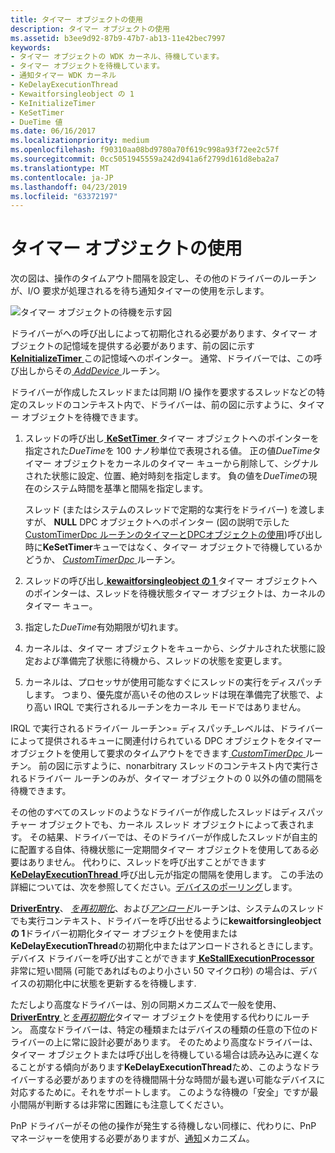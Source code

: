 ```yaml
---
title: タイマー オブジェクトの使用
description: タイマー オブジェクトの使用
ms.assetid: b3ee9d92-87b9-47b7-ab13-11e42bec7997
keywords:
- タイマー オブジェクトの WDK カーネル、待機しています。
- タイマー オブジェクトを待機しています。
- 通知タイマー WDK カーネル
- KeDelayExecutionThread
- Kewaitforsingleobject の 1
- KeInitializeTimer
- KeSetTimer
- DueTime 値
ms.date: 06/16/2017
ms.localizationpriority: medium
ms.openlocfilehash: f90310aa08bd9780a70f619c998a93f72ee2c57f
ms.sourcegitcommit: 0cc5051945559a242d941a6f2799d161d8eba2a7
ms.translationtype: MT
ms.contentlocale: ja-JP
ms.lasthandoff: 04/23/2019
ms.locfileid: "63372197"
---
```

# <a name="using-timer-objects"></a>タイマー オブジェクトの使用





次の図は、操作のタイムアウト間隔を設定し、その他のドライバーのルーチンが、I/O 要求が処理されるを待ち通知タイマーの使用を示します。

![タイマー オブジェクトの待機を示す図](images/3ketimer.png)

ドライバーがへの呼び出しによって初期化される必要があります、タイマー オブジェクトの記憶域を提供する必要があります、前の図に示す[ **KeInitializeTimer** ](https://msdn.microsoft.com/library/windows/hardware/ff552168)この記憶域へのポインター。 通常、ドライバーでは、この呼び出しからその[ *AddDevice* ](https://msdn.microsoft.com/library/windows/hardware/ff540521)ルーチン。

ドライバーが作成したスレッドまたは同期 I/O 操作を要求するスレッドなどの特定のスレッドのコンテキスト内で、ドライバーは、前の図に示すように、タイマー オブジェクトを待機できます。

1.  スレッドの呼び出し[ **KeSetTimer** ](https://msdn.microsoft.com/library/windows/hardware/ff553286)タイマー オブジェクトへのポインターを指定された*DueTime*を 100 ナノ秒単位で表現される値。 正の値*DueTime*タイマー オブジェクトをカーネルのタイマー キューから削除して、シグナルされた状態に設定、位置、絶対時刻を指定します。 負の値を*DueTime*の現在のシステム時間を基準と間隔を指定します。

    スレッド (またはシステムのスレッドで定期的な実行をドライバー) を渡しますが、 **NULL** DPC オブジェクトへのポインター (図の説明で示した[CustomTimerDpc ルーチンのタイマーとDPCオブジェクトの使用](registering-and-queuing-a-customtimerdpc-routine.md))呼び出し時に**KeSetTimer**キューではなく、タイマー オブジェクトで待機しているかどうか、 [ *CustomTimerDpc* ](https://msdn.microsoft.com/library/windows/hardware/ff542983)ルーチン。

2.  スレッドの呼び出し[ **kewaitforsingleobject の 1** ](https://msdn.microsoft.com/library/windows/hardware/ff553350)タイマー オブジェクトへのポインターは、スレッドを待機状態タイマー オブジェクトは、カーネルのタイマー キュー。

3.  指定した*DueTime*有効期限が切れます。

4.  カーネルは、タイマー オブジェクトをキューから、シグナルされた状態に設定および準備完了状態に待機から、スレッドの状態を変更します。

5.  カーネルは、プロセッサが使用可能なすぐにスレッドの実行をディスパッチします。 つまり、優先度が高いその他のスレッドは現在準備完了状態で、より高い IRQL で実行されるルーチンをカーネル モードではありません。

IRQL で実行されるドライバー ルーチン&gt;= ディスパッチ\_レベルは、ドライバーによって提供されるキューに関連付けられている DPC オブジェクトをタイマー オブジェクトを使用して要求のタイムアウトをできます[ *CustomTimerDpc* ](https://msdn.microsoft.com/library/windows/hardware/ff542983)ルーチン。 前の図に示すように、nonarbitrary スレッドのコンテキスト内で実行されるドライバー ルーチンのみが、タイマー オブジェクトの 0 以外の値の間隔を待機できます。

その他のすべてのスレッドのようなドライバーが作成したスレッドはディスパッチャー オブジェクトでも、カーネル スレッド オブジェクトによって表されます。 その結果、ドライバーでは、そのドライバーが作成したスレッドが自主的に配置する自体、待機状態に一定期間タイマー オブジェクトを使用してある必要はありません。 代わりに、スレッドを呼び出すことができます[ **KeDelayExecutionThread** ](https://msdn.microsoft.com/library/windows/hardware/ff551986)呼び出し元が指定の間隔を使用します。 この手法の詳細については、次を参照してください。[デバイスのポーリング](avoid-polling-devices.md)します。

[**DriverEntry**](https://msdn.microsoft.com/library/windows/hardware/ff544113)、 [*を再初期化*](https://msdn.microsoft.com/library/windows/hardware/ff561022)、および[*アンロード*](https://msdn.microsoft.com/library/windows/hardware/ff564886)ルーチンは、システムのスレッドでも実行コンテキスト、ドライバーを呼び出せるように**kewaitforsingleobject の 1**ドライバー初期化タイマー オブジェクトを使用または**KeDelayExecutionThread**の初期化中またはアンロードされるときにします。 デバイス ドライバーを呼び出すことができます[ **KeStallExecutionProcessor** ](https://msdn.microsoft.com/library/windows/hardware/ff553295)非常に短い間隔 (可能であればものより小さい 50 マイクロ秒) の場合は、デバイスの初期化中に状態を更新するを待機します.

ただしより高度なドライバーは、別の同期メカニズムで一般を使用、 [ **DriverEntry** ](https://msdn.microsoft.com/library/windows/hardware/ff544113)と[*を再初期化*](https://msdn.microsoft.com/library/windows/hardware/ff561022)タイマー オブジェクトを使用する代わりにルーチン。 高度なドライバーは、特定の種類またはデバイスの種類の任意の下位のドライバーの上に常に設計必要があります。 そのためより高度なドライバーは、タイマー オブジェクトまたは呼び出しを待機している場合は読み込みに遅くなることがする傾向があります**KeDelayExecutionThread**ため、このようなドライバーする必要がありますのを待機間隔十分な時間が最も遅い可能なデバイスに対応するために。それをサポートします。 このような待機の「安全」ですが最小間隔が判断するは非常に困難にも注意してください。

PnP ドライバーがその他の操作が発生する待機しない同様に、代わりに、PnP マネージャーを使用する必要がありますが、[通知](using-pnp-notification.md)メカニズム。

 

 




